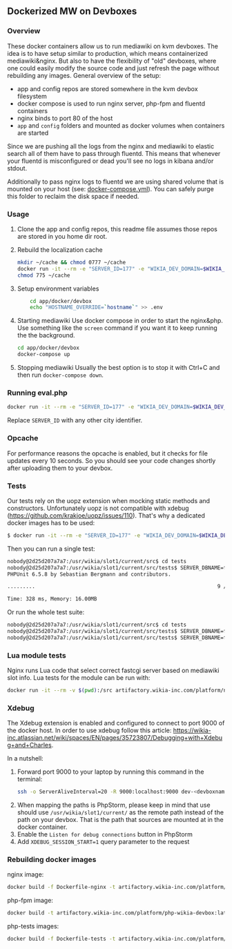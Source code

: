 ## Dockerized MW on Devboxes

### Overview

These docker containers allow us to run mediawiki on kvm devboxes. The idea is to have setup similar to production, which
means containerized mediawiki&nginx. But also to have the flexibility of "old" devboxes, where one could easily
modify the source code and just refresh the page without rebuilding any images.
General overview of the setup:
* app and config repos are stored somewhere in the kvm devbox filesystem
* docker compose is used to run nginx server, php-fpm and fluentd containers
* nginx binds to port 80 of the host
* `app` and `config` folders and mounted as docker volumes when containers are started

Since we are pushing all the logs from the nginx and mediawiki to elastic search all of them have to pass through fluentd.
This means that whenever your fluentd is misconfigured or dead you'll see no logs in kibana and/or stdout.

Additionally to pass nginx logs to fluentd we are using shared volume that is mounted on your host (see: [docker-compose.yml](docker-compose.yml)).
You can safely purge this folder to reclaim the disk space if needed.
 
### Usage

1. Clone the app and config repos, this readme file assumes those repos are stored in you home dir root.

2. Rebuild the localization cache
	```bash
	mkdir ~/cache && chmod 0777 ~/cache
    docker run -it --rm -e "SERVER_ID=177" -e "WIKIA_DEV_DOMAIN=$WIKIA_DEV_DOMAIN" -e "WIKIA_ENVIRONMENT=$WIKIA_ENVIRONMENT" -e "WIKIA_DATACENTER=$WIKIA_DATACENTER" -e "LOG_STDOUT_ONLY=yes" -v "$HOME/app":/usr/wikia/slot1/current/src:ro -v "$HOME/config":/usr/wikia/slot1/current/config:ro -v "$HOME/cache":/usr/wikia/slot1/current/cache/messages artifactory.wikia-inc.com/platform/php-wikia-devbox:latest php maintenance/rebuildLocalisationCache.php --primary
    chmod 775 ~/cache
    ``` 
3. Setup environment variables
	```bash
		cd app/docker/devbox
		echo "HOSTNAME_OVERRIDE=`hostname`" >> .env
	```
4. Starting mediawiki
Use docker compose in order to start the nginx&php. Use something like the `screen` command if you want it to keep 
running the the background.

	```bash
	cd app/docker/devbox
	docker-compose up
	```

5. Stopping mediawiki
	Usually the best option is to stop it with Ctrl+C and then run `docker-compose down`.

### Running eval.php
```bash
docker run -it --rm -e "SERVER_ID=177" -e "WIKIA_DEV_DOMAIN=$WIKIA_DEV_DOMAIN" -e "WIKIA_ENVIRONMENT=$WIKIA_ENVIRONMENT" -e "WIKIA_DATACENTER=$WIKIA_DATACENTER" -e "LOG_STDOUT_ONLY=yes" -e "HOSTNAME_OVERRIDE=`hostname`" -v "$HOME/app":/usr/wikia/slot1/current/src:ro -v "$HOME/config":/usr/wikia/slot1/current/config:ro -v "$HOME/cache":/usr/wikia/slot1/current/cache/messages artifactory.wikia-inc.com/platform/php-wikia-devbox:latest php maintenance/eval.php
```
Replace `SERVER_ID` with any other city identifier.

### Opcache

For performance reasons the opcache is enabled, but it checks for file updates every 10 seconds.
So you should see your code changes shortly after uploading them to your devbox.

### Tests

Our tests rely on the uopz extension when mocking static methods and constructors. Unfortunately uopz is not compatible
with xdebug (https://github.com/krakjoe/uopz/issues/110). That's why a dedicated docker images has to be used:

```bash
$ docker run -it --rm -e "SERVER_ID=177" -e "WIKIA_DEV_DOMAIN=$WIKIA_DEV_DOMAIN" -e "WIKIA_ENVIRONMENT=$WIKIA_ENVIRONMENT" -e "WIKIA_DATACENTER=$WIKIA_DATACENTER" -e "LOG_STDOUT_ONLY=yes" -e "HOSTNAME_OVERRIDE=`hostname`" -v "$HOME/app":/usr/wikia/slot1/current/src:ro -v "$HOME/config":/usr/wikia/slot1/current/config:ro -v "$HOME/cache":/usr/wikia/slot1/current/cache/messages artifactory.wikia-inc.com/platform/php-wikia-tests:latest bash
```

Then you can run a single test:
```bash
nobody@2d25d207a7a7:/usr/wikia/slot1/current/src$ cd tests
nobody@2d25d207a7a7:/usr/wikia/slot1/current/src/tests$ SERVER_DBNAME=firefly php run-test.php ../includes/wikia/tests/WikiaForceBaseDomainTest.php
PHPUnit 6.5.8 by Sebastian Bergmann and contributors.

.........                                                           9 / 9 (100%)

Time: 328 ms, Memory: 16.00MB
```

Or run the whole test suite:
```bash
nobody@2d25d207a7a7:/usr/wikia/slot1/current/src$ cd tests
nobody@2d25d207a7a7:/usr/wikia/slot1/current/src/tests$ SERVER_DBNAME=firefly php run-test.php --stderr --configuration=phpunit.xml --exclude-group Infrastructure,Integration,ExternalIntegration,ContractualResponsibilitiesValidation
nobody@2d25d207a7a7:/usr/wikia/slot1/current/src/tests$ SERVER_DBNAME=firefly php run-test.php --stderr --configuration=phpunit.xml --group Integration
```

### Lua module tests

Nginx runs Lua code that select correct fastcgi server based
on mediawiki slot info. Lua tests for the module can be run with:
```bash
docker run -it --rm -v $(pwd):/src artifactory.wikia-inc.com/platform/nginx-wikia-devbox:latest busted src/
``` 

### Xdebug

The Xdebug extension is enabled and configured to connect to port 9000 of the docker host. In order to use xdebug follow
this article: https://wikia-inc.atlassian.net/wiki/spaces/EN/pages/35723807/Debugging+with+Xdebug+and+Charles. 

In a nutshell:
1. Forward port 9000 to your laptop by running this command in the terminal:
    ```sh
    ssh -o ServerAliveInterval=20 -R 9000:localhost:9000 dev-<devboxname>-18
    ```
2. When mapping the paths is PhpStorm, please keep in mind that use should use `/usr/wikia/slot1/current/` as the remote 
path instead of the path on your devbox. That is the path that sources are mounted at in the docker
container.
3. Enable the `Listen for debug connections` button in PhpStorm
4. Add `XDEBUG_SESSION_START=1` query parameter to the request

### Rebuilding docker images

nginx image:
```bash
docker build -f Dockerfile-nginx -t artifactory.wikia-inc.com/platform/nginx-wikia-devbox:latest .
 ```
 
php-fpm image:
 ```bash
docker build -t artifactory.wikia-inc.com/platform/php-wikia-devbox:latest .
 ```

php-tests images:
 ```bash
docker build -f Dockerfile-tests -t artifactory.wikia-inc.com/platform/php-wikia-tests:latest .
 ```
